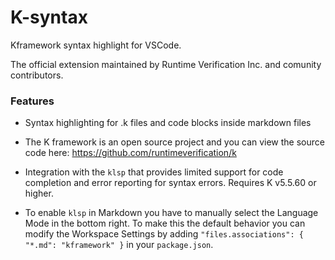 # K-syntax

Kframework syntax highlight for VSCode.

The official extension maintained by Runtime Verification Inc.
and comunity contributors.

### Features

- Syntax highlighting for .k files and code blocks inside markdown files

- The K framework is an open source project and you can view the source code
here: https://github.com/runtimeverification/k

- Integration with the `klsp` that provides limited support for code completion
  and error reporting for syntax errors. Requires K v5.5.60 or higher.

- To enable `klsp` in Markdown you have to manually select the
  Language Mode in the bottom right. To make this the default behavior
  you can modify the Workspace Settings by adding
  `"files.associations": { "*.md": "kframework" }` in your `package.json`.
